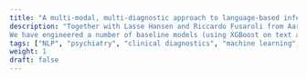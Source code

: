 ```yaml
---
title: "A multi-modal, multi-diagnostic approach to language-based inference of mental disorders"
description: "Together with Lasse Hansen and Riccardo Fusaroli from Aarhus University, I am working on developing and assessing  text-, audio-, and combined text-and-audio models for language-based diagnostics of psychiatric disorders in a multimodal and multiclass settings.  \n 
We have engineered a number of baseline models (using XGBoost on text and audio features) as well as transformers-based architectures, and trained them to predict clinical diagnoses for a cohort of individuals diagnosed with ASD, schizophrenia or major depressive disorders and matched controls. In our forthcoming manuscript, we show that  performance in multiclass settings decreases significantly compared to binary (diagnosis vs. control) prediction problems, highlighting the need for more research (and larger datasets!) aimed at improving the specificity and the real-world clinical utility of language- and voice-based diagnostic approaches.  \n We also show that ensemble approaches (text + audio) can improve specificity in multiclass settings, efficiently leveraging information from multiple modalities at a low computational cost. \n"
tags: ["NLP", "psychiatry", "clinical diagnostics", "machine learning", "language"]
weight: 1
draft: false
---
```

